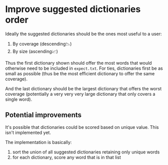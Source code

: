 # Improve suggested dictionaries order

Ideally the suggested dictionaries should be the ones most useful to a user:

1. By coverage (descending📉)
2. By size (ascending📈)

Thus the first dictionary shown should offer the most words that would otherwise need to be included in `expect.txt`.
For ties, dictionaries first be as small as possible (thus be the most efficient dictionary to offer the same coverage).

And the last dictionary should be the largest dictionary that offers the worst coverage (potentially a very very very large dictionary that only covers a single word).

## Potential improvements

It's possible that dictionaries could be scored based on unique value. This isn't implemented yet.

The implementation is basically:

1. sort the union of all suggested dictionaries retaining only unique words
2. for each dictionary, score any word that is in that list
